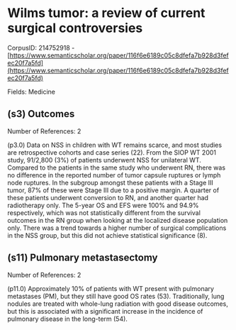 # Wilms tumor: a review of current surgical controversies

CorpusID: 214752918 - [https://www.semanticscholar.org/paper/116f6e6189c05c8dfefa7b928d3fefec20f7a5fd](https://www.semanticscholar.org/paper/116f6e6189c05c8dfefa7b928d3fefec20f7a5fd)

Fields: Medicine

## (s3) Outcomes
Number of References: 2

(p3.0) Data on NSS in children with WT remains scarce, and most studies are retrospective cohorts and case series (22). From the SIOP WT 2001 study, 91/2,800 (3%) of patients underwent NSS for unilateral WT. Compared to the patients in the same study who underwent RN, there was no difference in the reported number of tumor capsule ruptures or lymph node ruptures. In the subgroup amongst these patients with a Stage III tumor, 87% of these were Stage III due to a positive margin. A quarter of these patients underwent conversion to RN, and another quarter had radiotherapy only. The 5-year OS and EFS were 100% and 94.9% respectively, which was not statistically different from the survival outcomes in the RN group when looking at the localized disease population only. There was a trend towards a higher number of surgical complications in the NSS group, but this did not achieve statistical significance (8).
## (s11) Pulmonary metastasectomy
Number of References: 2

(p11.0) Approximately 10% of patients with WT present with pulmonary metastases (PM), but they still have good OS rates (53). Traditionally, lung nodules are treated with whole-lung radiation with good disease outcomes, but this is associated with a significant increase in the incidence of pulmonary disease in the long-term (54).

